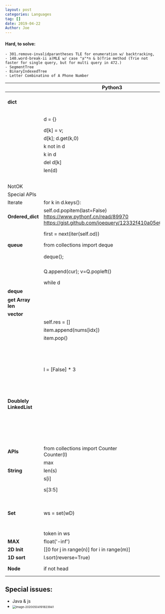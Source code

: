 ```yaml
---
layout: post
categories: Languages
tag: []
date: 2019-04-22
Author: Joe
---
```


#### Hard, to solve: 
    - 301.remove-invalidparantheses TLE for enumeration w/ backtracking, 
    - 140.word-break-ii a)MLE w/ case "a"*n & b)Trie method (Trie not faster for single query, but for multi query in 472.)
    - SegmentTree
    - BinaryIndexedTree
    - Letter Combinatino of A Phone Number

|                         | Python3                                                      | Cpp                                                          | JS                                                           | Java                                                         |
| ----------------------- | ------------------------------------------------------------ | ------------------------------------------------------------ | ------------------------------------------------------------ | ------------------------------------------------------------ |
| **dict**                |                                                              | include <unordered_map>, //Similar to defaultdict() in python3 |                                                              |                                                              |
|                         | d = {}                                                       | unordered_map<Node*> d;                                      | d = {}; new Map();                                           | Map<Node, Node> visited = new HashMap();                     |
|                         | d[k] = v;                                                    | d[k] = v;                                                    | d[k]=v; map.**set**(0,1)                                     | visited.**put**(k, v)                                        |
|                         | d[k]; d.get(k,0)                                             | d[k];                                                        | d[k]; map.get(k)                                             | visited.get(cur_O)                                           |
|                         | k not in d                                                   | (d.find(k)==d.end())                                         | !(nbr_O.val in visited)                                      | !visited.containsKey(nbr_O)                                  |
|                         | k in d                                                       | (d.find(k)!=d.end())                                         | nbr_O.val in visited; (map.**has**(sum-k))                   | visited.**containsKey**(nbr_O)                               |
|                         | del d[k]                                                     | d.**erase**(key)                                             | this.d.**delete**(key);                                      | this.d.**remove**(key);                                      |
|                         | len(d)                                                       | size()                                                       | d.**size**                                                   | d.size()                                                     |
|                         |                                                              | d.empty()  //true; false                                     |                                                              |                                                              |
| NotOK                   |                                                              |                                                              | {k:v} in Initialization                                      |                                                              |
| Special APIs            |                                                              | reserve(capacity)                                            |                                                              |                                                              |
| Iterate                 | for k in d.keys():                                           | for (auto k: d)                                              | for (var key in dict){}                                      | for(char c:  ransomNote.toCharArray()) {                     |
| **Ordered_dict**        | self.od.popitem(last=False)<br />https://www.pythonf.cn/read/89970<br />https://gist.github.com/joequery/12332f410a05e6c7c949 | map<int,int> DP;// sum, count;<br />DP[0] = 1;               | d = new Map(); APIs↑↑ //ref: https://stackoverflow.com/questions/2798893/ordered-hash-in-javascript | LinkedHashMap<Integer, Integer> d;<br />this.d = new LinkedHashMap<>(); |
|                         | first = next(iter(self.od))                                  |                                                              |                                                              | Integer first = this.d.keySet().iterator().next();           |
| **queue**               | from collections import deque                                | include  <deque>                                             |                                                              |                                                              |
|                         | deque();                                                     | deque<Node*>                                                 | let Q = [];                                                  | Queue<Node> Q = new LinkedList(); //LinkedList<Node> Q = new LinkedList<Node>(); //雙向 |
|                         | Q.append(cur); v=Q.popleft()                                 | Q.push_back(cur); v=Q.front(),Q.pop_front()                  | Q.push(cur); v=Q.shift(); // O(n)                            | Q.add(nbr_O);//Q.push(nbr_O); Q.poll();                      |
|                         | while d                                                      | while (!Q.empty())                                           | while (Q.length != 0)                                        | while (!Q.isEmpty())                                         |
| **deque**               |                                                              |                                                              |                                                              | ArrayDeque雙向實現了DEque的interface                         |
| **get Array len**       |                                                              |                                                              |                                                              | arr.length                                                   |
| **vector**              |                                                              | include <vector>                                             |                                                              |                                                              |
|                         | self.res = []                                                | vector<vector<int>> result;                                  | res = [];                                                    | List<List<Integer>> res = new ArrayList<List<Integer>>();    |
|                         | item.append(nums[idx])                                       | item.push_back(nums[idx]);                                   | item.push(nums[idx]);                                        | item.add(nums[idx]);                                         |
|                         | item.pop()                                                   | item.pop_back();                                             | item.pop();                                                  | item.remove(item.size()-1);                                  |
|                         |                                                              |                                                              | l.length; // 注意！跟dict不同，這邊是 length                 |                                                              |
|                         |                                                              | for                                                          | for (***let*** i=0; i<l.length; i++)                         |                                                              |
|                         | l = [False] * 3                                              | vector<bool> dp(3, false);                                   | const dp = new Array(3).fill(false);                         | List<Boolean> dp = new ArrayList(Collections.nCopies(s.length(), false)); |
|                         |                                                              |                                                              |                                                              | int[] nums;, nums.length                                     |
| **Doublely LinkedList** |                                                              | **std::list**<br />**List** stores elements at non contiguous memory location i.e. it internally uses a doubly linked list i.e. |                                                              |                                                              |
|                         |                                                              | back(); front();                                             |                                                              |                                                              |
|                         |                                                              | pop_back(); pop_front();                                     |                                                              |                                                              |
|                         |                                                              | db_ll.erase(d[key])                                          |                                                              |                                                              |
| **APIs**                | from collections import Counter<br />Counter(l)              | X                                                            | _.countBy(l)                                                 | X                                                            |
|                         | max                                                          | max                                                          | Math.max                                                     | Math.max                                                     |
| **String**              | len(s)                                                       | s.length()                                                   | s.length                                                     | s.length()                                                   |
|                         | s[i]                                                         | s[i]                                                         | s[i]                                                         | ***s.charAt(i)***                                            |
|                         | s[3:5]                                                       | token = s.substr(start, i-start+1);                          | s.slice(3, 5);                                               | s.substring(start, i+1);                                     |
| **Set**                 | ws = set(wD)                                                 | unordered_set<string> ws;<br/>        <br/>        for (auto s: wordDict){<br/>            ws.insert(s);<br/>        } | let ws = new Set(wD)                                         | HashSet<String> ws = new HashSet(wordDict);                  |
|                         | token in ws                                                  | ws.find(token) != ws.end()                                   | ws.has(token)                                                | ws.contains(token)                                           |
| **MAX**                 | float('-inf')                                                | INT_MIN;                                                     | -Number.MAX_VALUE;                                           | Integer.MIN_VALUE;                                           |
| **2D Init**             | [[0 for j in range(n)] for i in range(m)]                    |                                                              | [...Array(3)].map(x=>Array(5).fill(0))                       |                                                              |
| **1D sort**             | l.sort(reverse=True)                                         |                                                              |                                                              |                                                              |
| **Node**                | if not head                                                  | if (!head); if (nullputr == head)                            | if (!root); if (head == null)                                | if (head == null)                                            |



## Special issues:

- Java & js
- <img src="https://tva1.sinaimg.cn/large/007S8ZIlgy1gegmwb46qaj312a0u0qb1.jpg" alt="image-20200504191823941" style="zoom:67%;" />